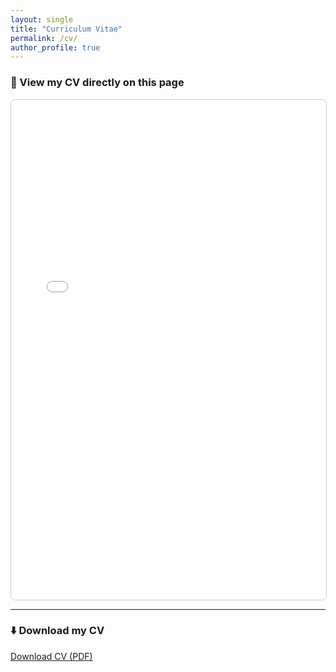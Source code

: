 ```yaml
---
layout: single
title: "Curriculum Vitae"
permalink: /cv/
author_profile: true
---
```


### 📄 View my CV directly on this page  

<iframe src="/files/Muhammad_Waqas_CV.pdf" 
        width="100%" height="800px" 
        style="border:1px solid #ccc; border-radius:8px;">
</iframe>

---

### ⬇️ Download my CV  

[Download CV (PDF)](/files/Muhammad_Waqas_CV.pdf)
